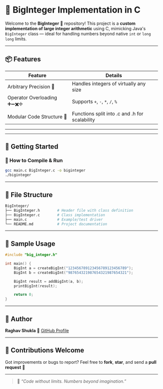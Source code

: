 
# 🔢 BigInteger Implementation in C

Welcome to the **BigInteger** 🚀 repository! This project is a **custom implementation of large integer arithmetic** using C, mimicking Java's `BigInteger` class — ideal for handling numbers beyond native `int` or `long long` limits.

---

## 📦 Features

| **Feature**                       | **Details**                                |
|-----------------------------------|--------------------------------------------|
| Arbitrary Precision 🧠            | Handles integers of virtually any size     |
| Operator Overloading ➕➖✖️➗    | Supports `+`, `-`, `*`, `/`, `%`            |
| Modular Code Structure  🧱        | Functions split into .c and .h for scalability     |

---
---

## 🚀 Getting Started

### 🧪 How to Compile & Run

```bash
gcc main.c BigInteger.c -o biginteger
./biginteger
```

---

## 📂 File Structure

```bash
BigInteger/
├── BigInteger.h        # Header file with class definition
├── BigInteger.c        # Class implementation
├── main.c              # Example/test driver
└── README.md           # Project documentation
```

---

## 🧪 Sample Usage

```c
#include "big_integer.h"

int main() {
    BigInt a = createBigInt("123456789123456789123456789");
    BigInt b = createBigInt("987654321987654321987654321");

    BigInt result = addBigInt(a, b);
    printBigInt(result);

    return 0;
}
```
---

## 👤 Author

**Raghav Shukla**
📌 [GitHub Profile](https://github.com/raghavshuklaofficial)

---

## 🙌 Contributions Welcome

Got improvements or bugs to report?
Feel free to **fork**, **star**, and send a **pull request** 🚀

---

> 💬 *“Code without limits. Numbers beyond imagination.”*

```

